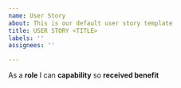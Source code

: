 ```yaml
---
name: User Story
about: This is our default user story template
title: USER STORY <TITLE>
labels: ''
assignees: ''

---
```


As a **role** I can **capability** so **received benefit**

